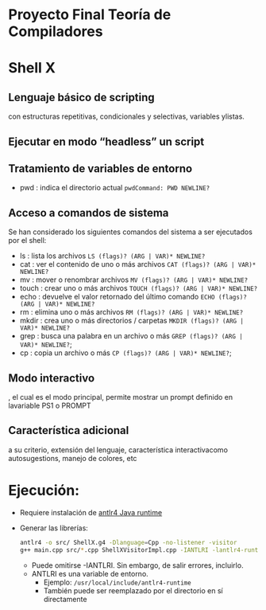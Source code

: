# Proyecto Final Teoría de Compiladores

# Shell X

## Lenguaje básico de scripting
con estructuras repetitivas, condicionales y selectivas, variables ylistas.

## Ejecutar en modo “headless” un script

## Tratamiento de variables de entorno
* pwd : indica el directorio actual `pwdCommand: PWD NEWLINE?`

## Acceso a comandos de sistema
Se han considerado los siguientes comandos del sistema a ser ejecutados por el shell:
* ls : lista los archivos `LS (flags)? (ARG | VAR)* NEWLINE?`
* cat : ver el contenido de uno o más archivos `CAT (flags)? (ARG | VAR)* NEWLINE?`
* mv : mover o renombrar archivos `MV (flags)? (ARG | VAR)* NEWLINE?`
* touch : crear uno o más archivos `TOUCH (flags)? (ARG | VAR)* NEWLINE?`
* echo : devuelve el valor retornado del último comando `ECHO (flags)? (ARG | VAR)* NEWLINE?`
* rm : elimina uno o más archivos `RM (flags)? (ARG | VAR)* NEWLINE?`
* mkdir : crea uno o más directorios / carpetas `MKDIR (flags)? (ARG | VAR)* NEWLINE?`
* grep : busca una palabra en un archivo o más `GREP (flags)? (ARG | VAR)* NEWLINE?`;
* cp : copia un archivo o más `CP (flags)? (ARG | VAR)* NEWLINE?`;

## Modo interactivo
, el cual es el modo principal, permite mostrar un prompt definido en lavariable PS1 o PROMPT

## Característica adicional
 a su criterio, extensión del lenguaje, característica interactivacomo autosugestions, manejo de colores, etc


# Ejecución:

* Requiere instalación de [antlr4 Java runtime](https://www.antlr.org/)
* Generar las librerías:
    ```bash
    antlr4 -o src/ ShellX.g4 -Dlanguage=Cpp -no-listener -visitor
    g++ main.cpp src/*.cpp ShellXVisitorImpl.cpp -IANTLRI -lantlr4-runtime
    ```

    * Puede omitirse -IANTLRI. Sin embargo, de salir errores, incluirlo.
    * ANTLRI es una variable de entorno.
        * Ejemplo: `/usr/local/include/antlr4-runtime`
        * También puede ser reemplazado por el directorio en sí directamente